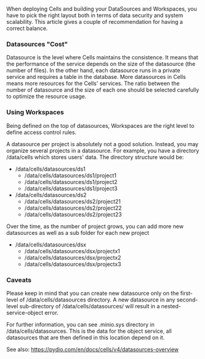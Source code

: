 When deploying Cells and building your DataSources and Workspaces, you have to pick the right layout both in terms of data security and system scalability. This article gives a couple of recommendation for having a correct balance.


### Datasources "Cost"

Datasource is the level where Cells maintains the consistence. It means that the performance of the service depends on the size of the datasource (the number of files). In the other hand, each datasource runs in a private service and requires a table in the database. More datasources in Cells means more resources for the Cells' services. The ratio between the number of datasource and the size of each one should be selected carefully to optimize the resource usage.

### Using Workspaces

Being defined on the top of datasources, Workspaces are the right level to define access control rules.

A datasource per project is absolutely not a good solution. Instead, you may organize several projects in a datasource. For example, you have a directory /data/cells which stores users' data. The directory structure would be:

- /data/cells/datasources/ds1
  - /data/cells/datasources/ds1/project1
  - /data/cells/datasources/ds1/project2
  - /data/cells/datasources/ds1/project3
- /data/cells/datasources/ds2
  - /data/cells/datasources/ds2/project21
  - /data/cells/datasources/ds2/project22
  - /data/cells/datasources/ds2/project23        


Over the time, as the number of project grows, you can add more new datasources as well as a sub folder for each new project

- /data/cells/datasources/dsx
  - /data/cells/datasources/dsx/projectx1
  - /data/cells/datasources/dsx/projectx2
  - /data/cells/datasources/dsx/projectx3

    
### Caveats

Please keep in mind that you can create new datasource only on the first-level of /data/cells/datasources directory. A new datasource in any second-level sub-directory of /data/cells/datasources/ will result in a nested-service-object error.

For further information, you can see .minio.sys directory in /data/cells/datasources. This is the data for the object service, all datasources that are then defined in this location depend on it.

See also: https://pydio.com/en/docs/cells/v4/datasources-overview